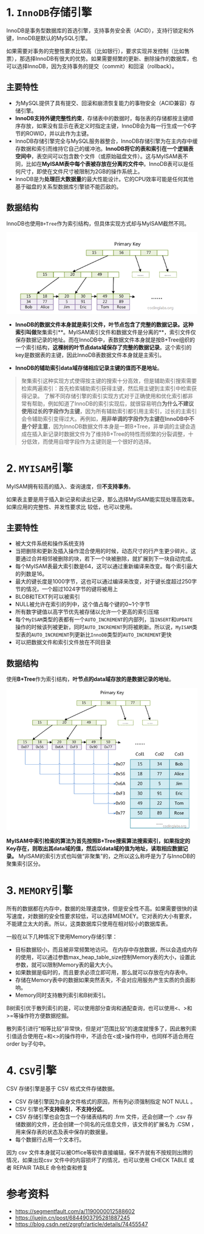 # 1. `InnoDB`存储引擎

InnoDB是事务型数据库的首选引擎，支持事务安全表（ACID），支持行锁定和外键，InnoDB是默认的MySQL引擎。

如果需要对事务的完整性要求比较高（比如银行），要求实现并发控制（比如售票），那选择InnoDB有很大的优势。如果需要频繁的更新、删除操作的数据库，也可以选择InnoDB，因为支持事务的提交（commit）和回滚（rollback）。

## 主要特性

- 为MySQL提供了具有提交、回滚和崩溃恢复能力的事物安全（ACID兼容）存储引擎。
- **InnoDB支持外键完整性约束**，存储表中的数据时，每张表的存储都按主键顺序存放，如果没有显示在表定义时指定主键，InnoDB会为每一行生成一个6字节的ROWID，并以此作为主键。
- InnoDB存储引擎完全与MySQL服务器整合，InnoDB存储引擎为在主内存中缓存数据和索引而维持它自己的缓冲池。**InnoDB将它的表和索引在一个逻辑表空间中**，表空间可以包含数个文件（或原始磁盘文件）。这与MyISAM表不同，比如在**MyISAM表中每个表被存放在分离的文件中**。InnoDB表可以是任何尺寸，即使在文件尺寸被限制为2GB的操作系统上。
- InnoDB是为**处理巨大数据量**的最大性能设计。它的CPU效率可能是任何其他基于磁盘的关系型数据库引擎锁不能匹敌的。

## 数据结构

InnoDB也使用`B+Tree`作为索引结构，但具体实现方式却与MyISAM截然不同。

![image-20210319161803405](./assets/r2UhHpfGxgtA4VJ.png)

- **InnoDB的数据文件本身就是索引文件，叶节点包含了完整的数据记录。这种索引叫做**聚集索引**。MyISAM索引文件和数据文件是分离的**，索引文件仅保存数据记录的地址。而在InnoDB中，表数据文件本身就是按B+Tree组织的一个索引结构，**这棵树的叶节点data域保存了完整的数据记录**。这个索引的key是数据表的主键，因此InnoDB表数据文件本身就是主索引。

- **InnoDB的辅助索引data域存储相应记录主键的值而不是地址**。

> 聚集索引这种实现方式使得按主键的搜索十分高效，但是辅助索引搜索需要检索两遍索引：首先检索辅助索引获得主键，然后用主键到主索引中检索获得记录。
> 了解不同存储引擎的索引实现方式对于正确使用和优化索引都非常有帮助，例如知道了InnoDB的索引实现后，就很容易明白**为什么不建议使用过长的字段作为主键**，因为所有辅助索引都引用主索引，过长的主索引会令辅助索引变得过大。再例如，**用非单调的字段作为主键在InnoDB中不是个好主意**，因为InnoDB数据文件本身是一颗B+Tree，非单调的主键会造成在插入新记录时数据文件为了维持B+Tree的特性而频繁的分裂调整，十分低效，而使用自增字段作为主键则是一个很好的选择。

# 2. `MYISAM`引擎

MyISAM拥有较高的插入、查询速度，但**不支持事务**。

如果表主要是用于插入新记录和读出记录，那么选择MyISAM能实现处理高效率。如果应用的完整性、并发性要求比 较低，也可以使用。

## 主要特性

- 被大文件系统和操作系统支持
- 当把删除和更新及插入操作混合使用的时候，动态尺寸的行产生更少碎片。这要通过合并相邻被删除的块，若下一个块被删除，就扩展到下一块自动完成。
- 每个MyISAM表最大索引数是64，这可以通过重新编译来改变。每个索引最大的列数是16。
- 最大的键长度是1000字节，这也可以通过编译来改变，对于键长度超过250字节的情况，一个超过1024字节的键将被用上
- BLOB和TEXT列可以被索引
- NULL被允许在索引的列中，这个值占每个键的0~1个字节
- 所有数字键值以高字节优先被存储以允许一个更高的索引压缩
- 每个`MyISAM`类型的表都有一个`AUTO_INCREMENT`的内部列，当`INSERT`和`UPDATE`操作的时候该列被更新，同时`AUTO_INCREMENT`列将被刷新。所以说，`MyISAM`类型表的`AUTO_INCREMENT`列更新比`InnoDB`类型的`AUTO_INCREMENT`更快
- 可以把数据文件和索引文件放在不同目录

## 数据结构

使用**B+Tree**作为索引结构，**叶节点的data域存放的是数据记录的地址**。

![image-20210319162529056](./assets/jUkZuDVdIxME2aF.png)

**MyISAM中索引检索的算法为首先按照B+Tree搜索算法搜索索引，如果指定的Key存在，则取出其data域的值，然后以data域的值为地址，读取相应数据记录。**
MyISAM的索引方式也叫做“非聚集”的，之所以这么称呼是为了与InnoDB的聚集索引区分。

# 3. `MEMORY`引擎

所有的数据都在内存中，数据的处理速度快，但是安全性不高。如果需要很快的读写速度，对数据的安全性要求较低，可以选择MEMOEY。它对表的大小有要求，不能建立太大的表。所以，这类数据库只使用在相对较小的数据库表。

一般在以下几种情况下使用Memory存储引擎：

- 目标数据较小，而且被非常频繁地访问。 在内存中存放数据，所以会造成内存的使用，可以通过参数max_heap_table_size控制Memory表的大小，设置此参数，就可以限制Memory表的最大大小。
- 如果数据是临时的，而且要求必须立即可用，那么就可以存放在内存表中。
- 存储在Memory表中的数据如果突然丢失，不会对应用服务产生实质的负面影响。
- Memory同时支持散列索引和B树索引。

B树索引优于散列索引的是，可以使用部分查询和通配查询，也可以使用<、>和>=等操作符方便数据挖掘。

散列索引进行“相等比较”非常快，但是对“范围比较”的速度就慢多了，因此散列索引值适合使用在=和<>的操作符中，不适合在<或>操作符中，也同样不适合用在order by子句中。

# 4. `CSV`引擎

CSV 存储引擎是基于 CSV 格式文件存储数据。

- CSV 存储引擎因为自身文件格式的原因，所有列必须强制指定 NOT NULL 。
- CSV 引擎也**不支持索引**，**不支持分区**。
- CSV 存储引擎也会包含一个存储表结构的 .frm 文件，还会创建一个 .csv 存储数据的文件，还会创建一个同名的元信息文件，该文件的扩展名为 .CSM ，用来保存表的状态及表中保存的数据量。
- 每个数据行占用一个文本行。

因为 csv 文件本身就可以被Office等软件直接编辑，保不齐就有不按规则出牌的情况，如果出现csv 文件中的内容损坏了的情况，也可以使用 CHECK TABLE 或者 REPAIR TABLE 命令检查和修复

# 参考资料

- https://segmentfault.com/a/1190000012588602
- https://juejin.cn/post/6844903795281887245
- https://blog.csdn.net/zgrgfr/article/details/74455547